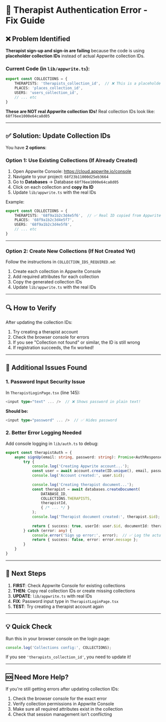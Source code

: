 # 🔧 Therapist Authentication Error - Fix Guide

## ❌ Problem Identified

**Therapist sign-up and sign-in are failing** because the code is using **placeholder collection IDs** instead of actual Appwrite collection IDs.

### Current Code (in `lib/appwrite.ts`):
```typescript
export const COLLECTIONS = {
    THERAPISTS: 'therapists_collection_id',  // ❌ This is a placeholder!
    PLACES: 'places_collection_id',
    USERS: 'users_collection_id',
    // ... etc
}
```

**These are NOT real Appwrite collection IDs!** Real collection IDs look like: `68f76ee1000e64ca8d05`

---

## ✅ Solution: Update Collection IDs

You have **2 options**:

### **Option 1: Use Existing Collections (If Already Created)**

1. Open Appwrite Console: https://cloud.appwrite.io/console
2. Navigate to your project: `68f23b11000d25eb3664`
3. Go to **Databases** → Database `68f76ee1000e64ca8d05`
4. Click on each collection and **copy its ID**
5. Update `lib/appwrite.ts` with the real IDs

Example:
```typescript
export const COLLECTIONS = {
    THERAPISTS: '68f9a1b2c3d4e5f6',  // ✅ Real ID copied from Appwrite
    PLACES: '68f9a1b2c3d4e5f7',
    USERS: '68f9a1b2c3d4e5f8',
    // ... etc
}
```

---

### **Option 2: Create New Collections (If Not Created Yet)**

Follow the instructions in `COLLECTION_IDS_REQUIRED.md`:

1. Create each collection in Appwrite Console
2. Add required attributes for each collection
3. Copy the generated collection IDs
4. Update `lib/appwrite.ts` with the real IDs

---

## 🔍 How to Verify

After updating the collection IDs:

1. Try creating a therapist account
2. Check the browser console for errors
3. If you see "Collection not found" or similar, the ID is still wrong
4. If registration succeeds, the fix worked!

---

## 🚨 Additional Issues Found

### 1. **Password Input Security Issue**
In `TherapistLoginPage.tsx` (line 145):
```typescript
<input type="text" ... />  // ❌ Shows password in plain text!
```

**Should be:**
```typescript
<input type="password" ... />  // ✅ Hides password
```

### 2. **Better Error Logging Needed**
Add console logging in `lib/auth.ts` to debug:
```typescript
export const therapistAuth = {
    async signUp(email: string, password: string): Promise<AuthResponse> {
        try {
            console.log('Creating Appwrite account...');
            const user = await account.create(ID.unique(), email, password);
            console.log('Account created:', user.$id);
            
            console.log('Creating therapist document...');
            const therapist = await databases.createDocument(
                DATABASE_ID,
                COLLECTIONS.THERAPISTS,
                therapistId,
                { /* ... */ }
            );
            console.log('Therapist document created:', therapist.$id);
            
            return { success: true, userId: user.$id, documentId: therapist.$id };
        } catch (error: any) {
            console.error('Sign up error:', error);  // ✅ Log the actual error
            return { success: false, error: error.message };
        }
    }
}
```

---

## 📝 Next Steps

1. **FIRST**: Check Appwrite Console for existing collections
2. **THEN**: Copy real collection IDs or create missing collections
3. **UPDATE**: `lib/appwrite.ts` with real IDs
4. **FIX**: Password input type in `TherapistLoginPage.tsx`
5. **TEST**: Try creating a therapist account again

---

## 💡 Quick Check

Run this in your browser console on the login page:
```javascript
console.log('Collections config:', COLLECTIONS);
```

If you see `'therapists_collection_id'`, you need to update it!

---

## 🆘 Need More Help?

If you're still getting errors after updating collection IDs:
1. Check the browser console for the exact error
2. Verify collection permissions in Appwrite Console
3. Make sure all required attributes exist in the collection
4. Check that session management isn't conflicting
